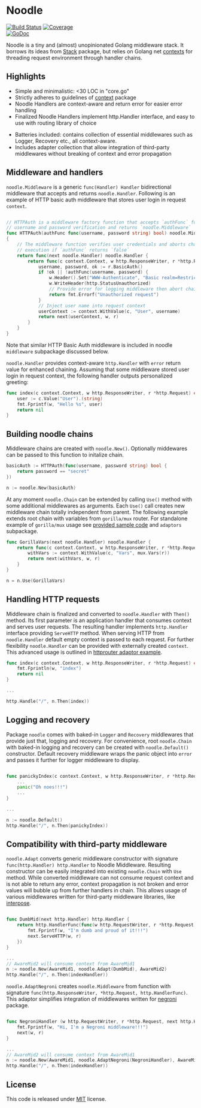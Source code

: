 # Noodle

[![Build Status](https://travis-ci.org/andviro/noodle.svg?branch=master)](https://travis-ci.org/andviro/noodle) 
[![Coverage](http://gocover.io/_badge/github.com/andviro/noodle?0)](http://gocover.io/github.com/andviro/noodle)  
[![GoDoc](http://godoc.org/github.com/andviro/noodle?status.png)](http://godoc.org/github.com/andviro/noodle)

Noodle is a tiny and (almost) unopinionated Golang middleware stack. It
borrows its ideas from [Stack](https://github.com/alexedwards/stack.git) 
package, but relies on Golang net 
[contexts](http://godoc.org/golang.org/x/net/context) for threading request 
environment through handler chains.

## Highlights

- Simple and minimalistic: <30 LOC in "core.go"
- Strictly adheres to guidelines of [context](http://godoc.org/golang.org/x/net/context) package
- Noodle Handlers are context-aware and return error for easier error handling
- Finalized Noodle Handlers implement http.Handler interface, and easy to use 
  with routing library of choice
* Batteries included: contains collection of essential middlewares such as
  Logger, Recovery etc., all context-aware. 
* Includes adapter collection that allow integration of third-party
  middlewares without breaking of context and error propagation

## Middleware and handlers

`noodle.Middleware` is a generic `func(Handler) Handler` bidirectional 
middleware that accepts and returns `noodle.Handler`. Following is an example 
of HTTP basic auth middleware that stores user login in request `context`.

```go

// HTTPAuth is a middleware factory function that accepts `authFunc` for 
// username and password verification and returns `noodle.Middleware`
func HTTPAuth(authFunc func(username, password string) bool) noodle.Middleware 
{
    // The middleware function verifies user credentials and aborts chain 
    // execution if `authFunc` returns `false`
    return func(next noodle.Handler) noodle.Handler {
        return func(c context.Context, w http.ResponseWriter, r *http.Request) error {
            username, password, ok := r.BasicAuth()
            if !ok || !authFunc(username, password) {
                w.Header().Set("WWW-Authenticate", "Basic realm=Restricted")
                w.WriteHeader(http.StatusUnauthorized)
                // Provide error for logging middleware then abort chain
                return fmt.Errorf("Unauthorized request")
            }
            // Inject user name into request context
            userContext := context.WithValue(c, "User", username)
            return next(userContext, w, r)
        }
    }
}
```

Note that similar HTTP Basic Auth middleware is included in noodle `middleware`
subpackage discussed below.

`noodle.Handler` provides context-aware `http.Handler` with `error` return 
value for enhanced chaining. Assuming that some middleware stored user login in 
request context, the following handler outputs personalized greeting:

```go
func index(c context.Context, w http.ResponseWriter, r *http.Request) error {
    user := c.Value("User").(string)
    fmt.Fprintf(w, "Hello %s", user)
    return nil
}
```

## Building noodle chains

Middleware chains are created with `noodle.New()`. Optionally middewares can be 
passed to this function to initalize chain.

```go
basicAuth := HTTPAuth(func(username, password string) bool {
    return password == "secret"
})

n := noodle.New(basicAuth)
```

At any moment `noodle.Chain` can be extended by calling `Use()` method with
some additional middlewares as arguments. Each `Use()` call creates new
middleware chain totally independent from parent. The following example extends
root chain with variables from `gorilla/mux` router. For standalone example of
`gorilla/mux` usage see [provided sample
code](https://github.com/andviro/noodle/blob/master/examples/gorilla/main.go)
and `adaptors` subpackage.

```go
func GorillaVars(next noodle.Handler) noodle.Handler {
    return func(c context.Context, w http.ResponseWriter, r *http.Request) error {
        withVars := context.WithValue(c, "Vars", mux.Vars(r))
        return next(withVars, w, r)
    }
}

n = n.Use(GorillaVars)
```

## Handling HTTP requests

Middleware chain is finalized and converted to `noodle.Handler` with
`Then()` method. Its first parameter is an application handler that consumes 
context and serves user requests. The resulting handler implements
`http.Handler` interface providing `ServeHTTP` method. When serving HTTP from
`noodle.Handler` default empty context is passed to each request. For further
flexibility `noodle.Handler` can be provided with externally created `context`.
This advanced usage is outlined in [httprouter adaptor
example](https://github.com/andviro/noodle/blob/master/examples/httprouter/main.go).

```go
func index(c context.Context, w http.ResponseWriter, r *http.Request) error {
    fmt.Fprintln(w, "index")
    return nil
}

...

http.Handle("/", n.Then(index))
```

## Logging and recovery

Package `noodle` comes with baked-in `Logger` and `Recovery` middlewares that 
provide just that, logging and recovery. For convenience, root `noodle.Chain` 
with baked-in logging and recovery can be created with `noodle.Default()` 
constructor. Default recovery middleware wraps the panic object into `error` 
and passes it further for logger middleware to display.

```go

func panickyIndex(c context.Context, w http.ResponseWriter, r *http.Request) error {
    ...
    panic("Oh noes!!!")
    ...
}

...

n := noodle.Default()
http.Handle("/", n.Then(panickyIndex))
```

## Compatibility with third-party middleware

`noodle.Adapt` converts generic middleware constructor with signature 
`func(http.Handler) http.Handler` to Noodle Middleware. Resulting constructor 
can be easily integrated into existing `noodle.Chain` with `Use` method. While 
converted middleware can not consume request context and is not able to return 
any error, context propagation is not broken and error values will bubble up 
from further handlers in chain. This allows usage of various middlewares 
written for third-party middleware libraries, like 
[interpose](https://github.com/carbocation/interpose).

```go

func DumbMid(next http.Handler) http.Handler {
    return http.HandlerFunc(func(w http.RequestWriter, r *http.Request){
        fmt.Fprintf(w, "I'm dumb and proud of it!!!")
        next.ServeHTTP(w, r)
    })
}

...
// AwareMid2 will consume context from AwareMid1
n := noodle.New(AwareMid1, noodle.Adapt(DumbMid), AwareMid2)
http.Handle("/", n.Then(indexHandler))
```

`noodle.AdaptNegroni` creates `noodle.Middleware` from function with signature 
`func(http.ResponseWriter, *http.Request, http.HandlerFunc)`. This adaptor 
simplifies integration of middlewares written for 
[negroni](https://github.com/codegangsta/negroni)
package.


```go

func NegroniHandler (w http.RequestWriter, r *http.Request, next http.HandlerFunc) {
    fmt.Fprintf(w, "Hi, I'm a Negroni middleware!!!")
    next(w, r)
}

...
// AwareMid2 will consume context from AwareMid1
n := noodle.New(AwareMid1, noodle.AdaptNegroni(NegroniHandler), AwareMid2)
http.Handle("/", n.Then(indexHandler))
```
## License

This code is released under 
[MIT](https://github.com/andviro/noodle/blob/master/LICENSE) license.
